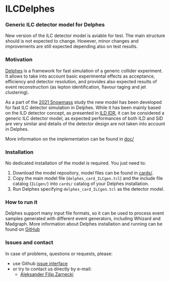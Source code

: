 # ILCDelphes
### Generic ILC detector model for Delphes  

New version of the ILC detector model is aviable for test. 
The main structure should is not expected to change. 
However, minor changes and improvements are still expected 
depending also on test results.

### Motivation

[Delphes](https://github.com/delphes/delphes) is a framework 
for fast simulation of a generic collider experiment. It allows to take
into account basic experimental effects as acceptance, efficiency 
and detector resolution, and provides also expected results of event 
reconstruction (as lepton identification, flavour taging and jet 
clustering). 

As a part of the [2021 Snowmass](https://snowmass21.org/start) study 
the new model has been developed for fast ILC detector simulation in Delphes. 
While it has been mainly based on the ILD detector concept, 
as presented in [ILD IDR](https://arxiv.org/abs/2003.01116),
it can be considered a generic ILC detector model, as expected performances
of both ILD and SiD are very similar and details of the detector design
are not taken into account in Delphes.
 
More information on the implementation can be found in [doc/](doc/)

### Installation

No dedicated installation of the model is required. You just need to:

 1. Download the model repository, model files can be found in [cards/](cards/).
 2. Copy the main model file (`delphes_card_ILCgen.tcl`) 
and the include file catalog (`ILCgen/`) into `cards/` catalog 
of your Delphes installation.
 3. Run Delphes specifying `delphes_card_ILCgen.tcl` as the detector model.

### How to run it

Delphes support many input file formats, so it can be used to process
event samples generated with different event generators, 
including Whizard and Madgraph.
More information about Delphes installation and running can be 
found on [GitHub](https://github.com/delphes/delphes)

### Issues and contact

In case of problems, questions or requests, please:

- use Github [issue interface](https://github.com/ILCSoft/ILCDelphes/issues)
- or try to contact us directly by e-mail:
    - [Aleksander Filip Zarnecki](mailto:zarnecki@fuw.edu.pl)


